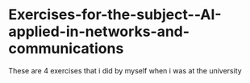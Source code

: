 # Exercises-for-the-subject--AI-applied-in-networks-and-communications
 These are 4 exercises that i did by myself when i was at the university
